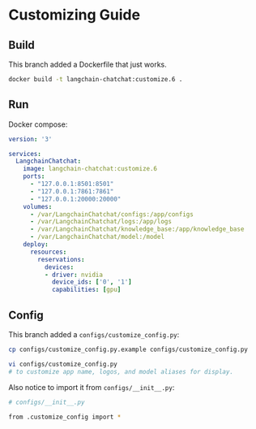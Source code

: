 # Customizing Guide

## Build

This branch added a Dockerfile that just works.

```sh
docker build -t langchain-chatchat:customize.6 .
```

## Run

Docker compose:

```yaml
version: '3'

services:
  LangchainChatchat:
    image: langchain-chatchat:customize.6
    ports:
      - "127.0.0.1:8501:8501"
      - "127.0.0.1:7861:7861"
      - "127.0.0.1:20000:20000"
    volumes:
      - /var/LangchainChatchat/configs:/app/configs
      - /var/LangchainChatchat/logs:/app/logs
      - /var/LangchainChatchat/knowledge_base:/app/knowledge_base
      - /var/LangchainChatchat/model:/model
    deploy:
      resources:
        reservations:
          devices:
          - driver: nvidia
            device_ids: ['0', '1']
            capabilities: [gpu]
```

## Config

This branch added a `configs/customize_config.py`:

```sh
cp configs/customize_config.py.example configs/customize_config.py

vi configs/customize_config.py
# to customize app name, logos, and model aliases for display.
```

Also notice to import it from `configs/__init__.py`:

```sh
# configs/__init__.py

from .customize_config import *
```

